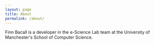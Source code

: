 ```yaml
---
layout: page
title: About
permalink: /about/
---
```


Finn Bacall is a developer in the e-Science Lab team at the University of Manchester's School of Computer Science.
